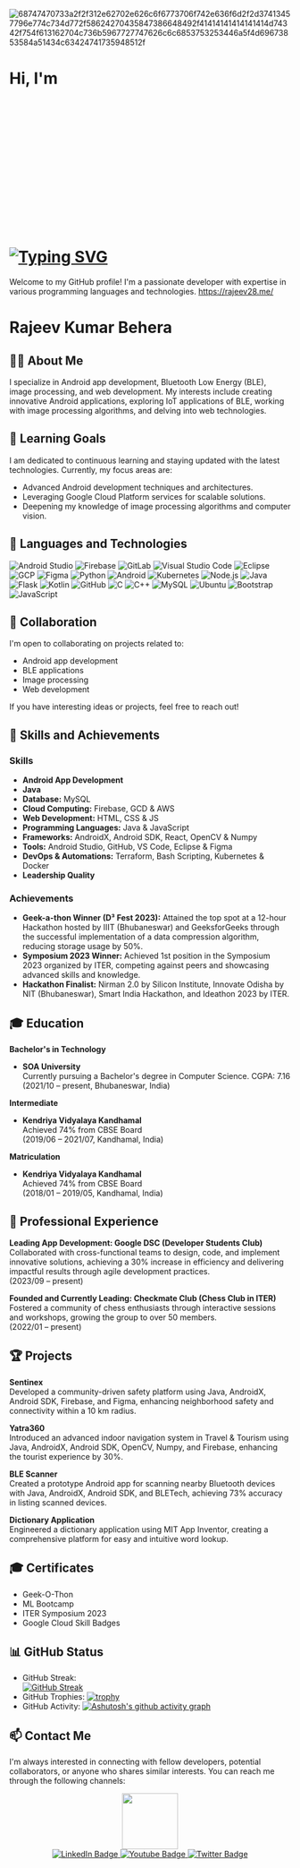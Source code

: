![68747470733a2f2f312e62702e626c6f6773706f742e636f6d2f2d37413457796e774c734d772f58624270435847386648492f41414141414141414d74342f754f613162704c736b5967727747626c6c6853753253446a5f4d69673853584a51434c63424741735948512f](https://github.com/yesiamrajeev/yesiamrajeev/assets/125568812/2368fa0f-6b3f-4c33-8e65-91b82785e85c)


# Hi, I'm <br> [![Typing SVG](https://readme-typing-svg.demolab.com?font=Pixelify+Sans&size=40&pause=1000&color=8742F5&background=1E27DC00&random=false&width=435&lines=Rajeev+kumar+Behera;Android+Developer+;Java+Developer+;Web+Developer+;Python+Developer+)](https://git.io/typing-svg) <img src="https://github.com/yesiamrajeev/yesiamrajeev/assets/125568812/36fae27d-aea9-4119-9bf8-de1a2b363a9e" alt="Circular Trimmed Photo" style="width: 5%; height: 8%; object-fit: cover; border-radius: 50%; overflow: hidden;">

Welcome to my GitHub profile! I'm a passionate developer with expertise in various programming languages and technologies.
https://rajeev28.me/

# Rajeev Kumar Behera

## 👨‍💻 About Me
I specialize in Android app development, Bluetooth Low Energy (BLE), image processing, and web development. My interests include creating innovative Android applications, exploring IoT applications of BLE, working with image processing algorithms, and delving into web technologies.

## 🌱 Learning Goals
I am dedicated to continuous learning and staying updated with the latest technologies. Currently, my focus areas are:
- Advanced Android development techniques and architectures.
- Leveraging Google Cloud Platform services for scalable solutions.
- Deepening my knowledge of image processing algorithms and computer vision.

## 💬 Languages and Technologies
![Android Studio](https://user-images.githubusercontent.com/25181517/192108895-20dc3343-43e3-4a54-a90e-13a4abbc57b9.png) ![Firebase](https://user-images.githubusercontent.com/25181517/189716855-2c69ca7a-5149-4647-936d-780610911353.png) ![GitLab](https://user-images.githubusercontent.com/25181517/192108376-c675d39b-90f6-4073-bde6-5a9291644657.png) ![Visual Studio Code](https://user-images.githubusercontent.com/25181517/192108891-d86b6220-e232-423a-bf5f-90903e6887c3.png) ![Eclipse](https://user-images.githubusercontent.com/25181517/192108892-6e9b5cdf-4e35-4a70-ad9a-801a93a07c1c.png) ![GCP](https://user-images.githubusercontent.com/25181517/183911547-990692bc-8411-4878-99a0-43506cdb69cf.png) ![Figma](https://user-images.githubusercontent.com/25181517/189715289-df3ee512-6eca-463f-a0f4-c10d94a06b2f.png) ![Python](https://user-images.githubusercontent.com/25181517/183423507-c056a6f9-1ba8-4312-a350-19bcbc5a8697.png) ![Android](https://user-images.githubusercontent.com/25181517/117269608-b7dcfb80-ae58-11eb-8e66-6cc8753553f0.png) ![Kubernetes](https://user-images.githubusercontent.com/25181517/182534006-037f08b5-8e7b-4e5f-96b6-5d2a5558fa85.png) ![Node.js](https://user-images.githubusercontent.com/25181517/183568594-85e280a7-0d7e-4d1a-9028-c8c2209e073c.png) ![Java](https://user-images.githubusercontent.com/25181517/117201156-9a724800-adec-11eb-9a9d-3cd0f67da4bc.png) ![Flask](https://user-images.githubusercontent.com/25181517/183423775-2276e25d-d43d-4e58-890b-edbc88e915f7.png) ![Kotlin](https://user-images.githubusercontent.com/25181517/185062810-7ee0c3d2-17f2-4a98-9d8a-a9576947692b.png) ![GitHub](https://user-images.githubusercontent.com/25181517/192108374-8da61ba1-99ec-41d7-80b8-fb2f7c0a4948.png) ![C](https://user-images.githubusercontent.com/25181517/192106070-46255bcf-65e6-4c6b-a296-bf8d0d8fb2a7.png) ![C++](https://user-images.githubusercontent.com/25181517/192106073-90fffafe-3562-4ff9-a37e-c77a2da0ff58.png) ![MySQL](https://user-images.githubusercontent.com/25181517/183896128-ec99105a-ec1a-4d85-b08b-1aa1620b2046.png) ![Ubuntu](https://user-images.githubusercontent.com/25181517/186884153-99edc188-e4aa-4c84-91b0-e2df260ebc33.png) ![Bootstrap](https://user-images.githubusercontent.com/25181517/183898054-b3d693d4-dafb-4808-a509-bab54cf5de34.png) ![JavaScript](https://user-images.githubusercontent.com/25181517/117447155-6a868a00-af3d-11eb-9cfe-245df15c9f3f.png)

## 💼 Collaboration
I'm open to collaborating on projects related to:
- Android app development
- BLE applications
- Image processing
- Web development

If you have interesting ideas or projects, feel free to reach out!

## 🚀 Skills and Achievements

### Skills
- **Android App Development**
- **Java**
- **Database:** MySQL
- **Cloud Computing:** Firebase, GCD & AWS
- **Web Development:** HTML, CSS & JS
- **Programming Languages:** Java & JavaScript
- **Frameworks:** AndroidX, Android SDK, React, OpenCV & Numpy
- **Tools:** Android Studio, GitHub, VS Code, Eclipse & Figma
- **DevOps & Automations:** Terraform, Bash Scripting, Kubernetes & Docker
- **Leadership Quality**

### Achievements
- **Geek-a-thon Winner (D³ Fest 2023):** Attained the top spot at a 12-hour Hackathon hosted by IIIT (Bhubaneswar) and GeeksforGeeks through the successful implementation of a data compression algorithm, reducing storage usage by 50%.
- **Symposium 2023 Winner:** Achieved 1st position in the Symposium 2023 organized by ITER, competing against peers and showcasing advanced skills and knowledge.
- **Hackathon Finalist:** Nirman 2.0 by Silicon Institute, Innovate Odisha by NIT (Bhubaneswar), Smart India Hackathon, and Ideathon 2023 by ITER.

## 🎓 Education
**Bachelor's in Technology**
- **SOA University**  
  Currently pursuing a Bachelor's degree in Computer Science. CGPA: 7.16  
  (2021/10 – present, Bhubaneswar, India)

**Intermediate**
- **Kendriya Vidyalaya Kandhamal**  
  Achieved 74% from CBSE Board  
  (2019/06 – 2021/07, Kandhamal, India)

**Matriculation**
- **Kendriya Vidyalaya Kandhamal**  
  Achieved 74% from CBSE Board  
  (2018/01 – 2019/05, Kandhamal, India)

## 💼 Professional Experience

**Leading App Development: Google DSC (Developer Students Club)**  
Collaborated with cross-functional teams to design, code, and implement innovative solutions, achieving a 30% increase in efficiency and delivering impactful results through agile development practices.  
(2023/09 – present)

**Founded and Currently Leading: Checkmate Club (Chess Club in ITER)**  
Fostered a community of chess enthusiasts through interactive sessions and workshops, growing the group to over 50 members.  
(2022/01 – present)

## 🏆 Projects

**Sentinex**  
Developed a community-driven safety platform using Java, AndroidX, Android SDK, Firebase, and Figma, enhancing neighborhood safety and connectivity within a 10 km radius.

**Yatra360**  
Introduced an advanced indoor navigation system in Travel & Tourism using Java, AndroidX, Android SDK, OpenCV, Numpy, and Firebase, enhancing the tourist experience by 30%.

**BLE Scanner**  
Created a prototype Android app for scanning nearby Bluetooth devices with Java, AndroidX, Android SDK, and BLETech, achieving 73% accuracy in listing scanned devices.

**Dictionary Application**  
Engineered a dictionary application using MIT App Inventor, creating a comprehensive platform for easy and intuitive word lookup.

## 🎓 Certificates
- Geek-O-Thon
- ML Bootcamp
- ITER Symposium 2023
- Google Cloud Skill Badges

## 📊 GitHub Status
- GitHub Streak: <br> [![GitHub Streak](https://streak-stats.demolab.com?user=yesiamrajeev&theme=shadow-purple&border_radius=4.8)](https://git.io/streak-stats)
- GitHub Trophies: [![trophy](https://github-profile-trophy.vercel.app/?username=yesiamrajeev&theme=onedark)](https://github.com/ryo-ma/github-profile-trophy)
- GitHub Activity: [![Ashutosh's github activity graph](https://github-readme-activity-graph.vercel.app/graph?username=yesiamrajeev&bg_color=140123&color=6d24c6&line=000000&point=a400f0&area=true&hide_border=true)](https://github.com/ashutosh00710/github-readme-activity-graph)


## 📫 Contact Me

I'm always interested in connecting with fellow developers, potential collaborators, or anyone who shares similar interests. You can reach me through the following channels:

<div id="header" align="center">
  <img src="https://media.giphy.com/media/M9gbBd9nbDrOTu1Mqx/giphy.gif" width="100"/>
</div>
<div id="badges"align="center" >
  <a href="https://www.linkedin.com/in/rajeev-kumar-behera-36403428b/">
    <img src="https://img.shields.io/badge/LinkedIn-blue?style=for-the-badge&logo=linkedin&logoColor=white" alt="LinkedIn Badge"/>
  </a>
  <a href="mailto:rajeev.220077@gmail.com">
    <img src="https://img.shields.io/badge/Gmail-D14836?style=for-the-badge&logo=gmail&logoColor=white" alt="Youtube Badge"/>
  </a>
  <a href="https://www.instagram.com/yes._.i._.am/">
    <img src="https://img.shields.io/badge/Instagram-E4405F?style=for-the-badge&logo=instagram&logoColor=white" alt="Twitter Badge"/>
  </a>
</div>
